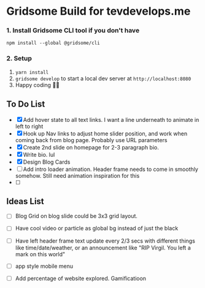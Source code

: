 # Gridsome Build for tevdevelops.me

### 1. Install Gridsome CLI tool if you don't have

`npm install --global @gridsome/cli`

### 2. Setup

1. `yarn install`
2. `gridsome develop` to start a local dev server at `http://localhost:8080`
3. Happy coding 🎉🙌

## To Do List
- [x] Add hover state to all text links. I want a line underneath to animate in left to right
- [x] Hook up Nav links to adjust home slider position, and work when coming back from blog page. Probably use URL parameters
- [x] Create 2nd slide on homepage for 2-3 paragraph bio.
- [x] Write bio. lul
- [x] Design Blog Cards
- [ ] Add intro loader animation. Header frame needs to come in smoothly somehow. Still need animation inspiration for this
- [ ] 

## Ideas List
- [ ] Blog Grid on blog slide could be 3x3 grid layout. 
- [ ] Have cool video or particle as global bg instead of just the black
- [ ] Have left header frame text update every 2/3 secs with different things like time/date/weather, or an announcement like "RIP Virgil. You left a mark on this world"
- [ ] app style mobile menu
- [ ] Add percentage of website explored. Gamificatioon


